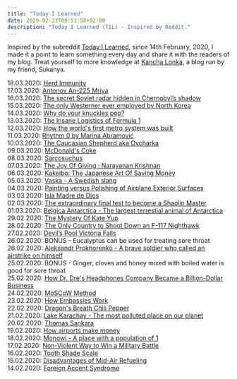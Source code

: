 ```yaml
---
title: "Today I Learned"
date: 2020-02-23T09:51:58+02:00
description: "Today I Learned (TIL) - Inspired by Reddit."
---
```


Inspired by the subreddit [Today I Learned](https://www.reddit.com/r/todayilearned/), since 14th February, 2020, I made it a point to learn something every day and share it with the readers of my blog. Treat yourself to more knowledge at <a href="https://www.kanchalonka.com/til/" target="_blank">Kancha Lonka</a>, a blog run by my friend, Sukanya.

18.03.2020: <a href="https://www.technologyreview.com/s/615375/what-is-herd-immunity-and-can-it-stop-the-coronavirus/?fbclid=IwAR0ksgYwlut8ljW65kNtVkpPzwDX7PwklRCXQ9oAxZRMuNNVmsj_0koUu8g" target="_blank">Herd Immunity</a><br>
17.03.2020: <a href="https://en.wikipedia.org/wiki/Antonov_An-225_Mriya" target="_blank">Antonov An-225 Mriya</a><br>
16.03.2020: <a href="https://www.bbc.com/reel/video/p0864g3p/the-secret-soviet-radar-hidden-in-chernobyl-s-shadow" target="_blank">The secret Soviet radar hidden in Chernobyl’s shadow</a><br>
15.03.2020: <a href="https://www.npr.org/sections/parallels/2013/07/20/195590639/the-spanish-aristocrat-who-works-for-north-korea?t=1584302358897">The only Westerner ever employed by North Korea</a><br>
14.03.2020: <a href="https://www.youtube.com/watch?v=IjiKUmfaZr4" target="_blank">Why do your knuckles pop?</a><br>
13.03.2020: <a href="https://www.youtube.com/watch?v=6OLVFa8YRfM" target="_blank">The Insane Logistics of Formula 1</a><br>
12.03.2020: <a href="https://www.youtube.com/watch?v=VdZd5zYTKAw" target="_blank">How the world's first metro system was built</a><br>
11.03.2020: <a href="https://www.youtube.com/watch?v=xTBkbseXfOQ" target="_blank">Rhythm 0 by Marina Abramović</a><br>
10.03.2020: <a href="https://www.quora.com/Is-there-any-animal-that-shows-no-fear-response/answer/Clanton-Sim?ch=10&share=106921c7&srid=O2FL" target="_blank">The Caucasian Shepherd aka Ovcharka</a><br>
09.03.2020: <a href="https://www.quora.com/What-are-some-interesting-facts-which-are-not-commonly-known/answer/Thomas-Chilton-1?ch=10&share=2dfe6cac&srid=O2FL" target="_blank">McDonald's Coke</a><br>
08.03.2020: <a href="https://en.wikipedia.org/wiki/Sarcosuchus" target="_blank">Sarcosuchus</a><br>
07.03.2020: <a href="https://www.youtube.com/watch?v=-WPOEXZNEgg" target="_blank">The Joy Of Giving : Narayanan Krishnan</a><br>
06.03.2020: <a href="https://medium.com/refinery29/kakeibo-the-japanese-art-of-saving-money-a1eb81e257fa" target="_blank">Kakeibo: The Japanese Art Of Saving Money</a><br>
05.03.2020: <a href="https://www.urbandictionary.com/define.php?term=Vaska" target="_blank">Vaska - A Swedish slang</a><br>
04.03.2020: <a href="https://www.boeing.com/commercial/aeromagazine/aero_05/textonly/fo01txt.html" target="_blank">Painting versus Polishing of Airplane Exterior Surfaces</a><br>
03.03.2020: <a href="https://www.quora.com/What-is-the-weirdest-island-in-the-world/answer/Marco-Antonio-Mu%C3%B1oz?ch=10&share=78614c18&srid=O2FL" target="_blank">Isla Madre de Dios</a><br>
02.03.2020: <a href="https://www.youtube.com/watch?v=Zbow21FKJS4" target="_blank">The extraordinary final test to become a Shaolin Master</a><br>
01.03.2020: <a href="https://www.quora.com/What-is-the-largest-land-animal-in-Antarctica/answer/Simon-Janevic?ch=10&share=e52bbb1f&srid=O2FL" target="_blank">Belgica Antarctica - The largest terrestial animal of Antarctica</a><br>
29.02.2020: <a href="https://www.unscrambled.sg/2019/11/20/netizens-suspect-that-viral-youtuber-kate-yup-has-been-abducted-and-is-in-possible-danger/" target="_blank">The Mystery Of Kate Yup</a><br>
28.02.2020: <a href="https://medium.com/history-of-yesterday/the-only-country-to-shoot-down-a-f-117-nighthawk-c32b0fc44970" target="_blank">The Only Country to Shoot Down an F-117 Nighthawk</a><br>
27.02.2020: <a href="https://www.roamingaroundtheworld.com/how-to-visit-devils-pool-victoria-falls/" target="_blank">Devil’s Pool Victoria Falls</a><br>
26.02.2020: BONUS - Eucalyptus can be used for treating sore throat<br>
26.02.2020: <a href="https://www.mirror.co.uk/news/world-news/russian-rambo-who-wiped-out-7912678" target="_blank">Aleksandr Prokhorenko - A brave soldier who called an airstrike on himself</a><br>
25.02.2020: BONUS - Ginger, cloves and honey mixed with boiled water is good for sore throat<br>
25.02.2020: <a href="https://www.inc.com/audacious-companies/burt-helm/beats.html" target="_blank">How Dr. Dre's Headphones Company Became a Billion-Dollar Business</a><br>
24.02.2020: <a href="https://en.wikipedia.org/wiki/MoSCoW_method" target="_blank">MoSCoW Method</a><br>
23.02.2020: <a href="https://www.youtube.com/watch?v=SUsqnD9-42g" target="_blank">How Embassies Work</a><br>
22.02.2020: <a href="https://www.myrecipes.com/extracrispy/nobody-has-eaten-the-dragons-breath-pepper-because-it-will-kill-you" target="_blank">Dragon's Breath Chili Pepper</a><br>
21.02.2020: <a href="https://grist.org/article/meet-the-lake-so-polluted-that-spending-an-hour-there-would-kill-you/" target="_blank">Lake Karachay - The most polluted place on our planet</a><br>
20.02.2020: <a href="https://www.quora.com/Has-there-ever-been-a-good-dictator-at-any-point-in-history-If-so-which-ones-were-good/answers/19344858?ch=10&share=5b555f62&srid=O2FL" target="_blank">Thomas Sankara</a><br>
19.02.2020: <a href="https://www.youtube.com/watch?v=wdU1WTBJMl0" target="_blank">How airports make money</a><br>
18.02.2020: <a href="http://www.bbc.com/travel/gallery/20180129-welcome-to-monowi-nebraska-population-1" target="_blank">Monowi - A place with a population of 1</a><br>
17.02.2020: <a href="https://www.quora.com/What-are-the-most-unusual-and-non-violent-ways-that-a-military-battle-has-been-won/answer/Sean-Kernan?ch=10&share=cd453a0d&srid=O2FL" target="_blank">Non-Violent Way to Win a Military Battle</a><br>
16.02.2020: <a href="https://www.colgate.com/en-us/oral-health/cosmetic-dentistry/teeth-whitening/how-do-i-know-what-shade-my-teeth-are" target="_blank">Tooth Shade Scale</a><br>
15.02.2020: <a href="https://aviation.stackexchange.com/questions/17504/why-dont-airliners-use-in-air-refueling-systems" target="_blank">Disadvantages of Mid-Air Refueling</a><br>
14.02.2020: <a href="https://en.wikipedia.org/wiki/Foreign_accent_syndrome" target="_blank">Foreign Accent Syndrome</a>
